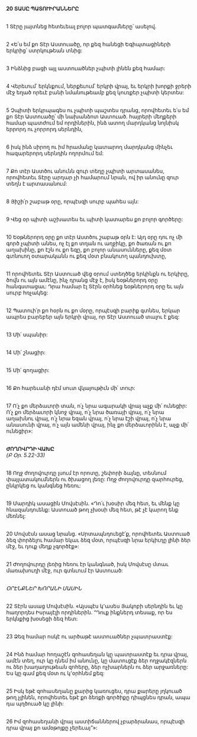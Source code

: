 **20 ՏԱՍԸ ՊԱՏՈՒԻՐԱՆՆԵՐԸ**

\
1 Տէրը յայտնեց հետեւեալ բոլոր պատգամները՝ ասելով.

\
2 «Ե՛ս եմ քո Տէր Աստուածը, որ քեզ հանեցի Եգիպտացիների երկրից՝ ստրկութեան տնից:

\
3 Ինձնից բացի այլ աստուածներ չպիտի լինեն քեզ համար:

\
4 Վերեւում՝ երկնքում, ներքեւում՝ երկրի վրայ, եւ երկրի խորքի ջրերի մէջ եղած որեւէ բանի նմանութեամբ քեզ կուռքեր չպիտի կերտես:

\
5 Չպիտի երկրպագես ու չպիտի պաշտես դրանց, որովհետեւ ե՛ս եմ քո Տէր Աստուածը՝ մի նախանձոտ Աստուած. հայրերի մեղքերի համար պատժում եմ որդիներին, ինձ ատող մարդկանց նոյնիսկ երրորդ ու չորրորդ սերնդին,

\
6 իսկ ինձ սիրող ու իմ հրամանը կատարող մարդկանց մինչեւ հազարերորդ սերնդին ողորմում եմ:

\
7 Քո տէր Աստծու անունն զուր տեղը չպիտի արտասանես, որովհետեւ Տէրը արդար չի համարում նրան, ով իր անունը զուր տեղն է արտասանում:

\
8 Յիշի՛ր շաբաթ օրը, որպէսզի սուրբ պահես այն:

\
9 Վեց օր պիտի աշխատես եւ պիտի կատարես քո բոլոր գործերը:

\
10 Եօթներորդ օրը քո տէր Աստծու շաբաթ օրն է: Այդ օրը դու ոչ մի գործ չպիտի անես, ոչ էլ քո տղան ու աղջիկը, քո ծառան ու քո աղախինը, քո էշն ու քո եզը, քո բոլոր անասունները, քեզ մօտ գտնուող օտարականն ու քեզ մօտ բնակուող պանդուխտը,

\
11 որովհետեւ Տէր Աստուած վեց օրում ստեղծեց երկինքն ու երկիրը, ծովն ու այն ամէնը, ինչ դրանց մէջ է, իսկ եօթներորդ օրը հանգստացաւ: Դրա համար էլ Տէրն օրհնեց եօթներորդ օրը եւ այն սուրբ հռչակեց:

\
12 Պատուի՛ր քո հօրն ու քո մօրը, որպէսզի բարիք գտնես, երկար ապրես բարեբեր այն երկրի վրայ, որ Տէր Աստուած տալու է քեզ:

\
13 Մի՛ սպանիր:

\
14 Մի՛ շնացիր:

\
15 Մի՛ գողացիր:

\
16 Քո հարեւանի դէմ սուտ վկայութիւն մի՛ տուր:

\
17 Ո՛չ քո մերձաւորի տան, ո՛չ նրա ագարակի վրայ աչք մի՛ ունեցիր: Ո՛չ քո մերձաւորի կնոջ վրայ, ո՛չ նրա ծառայի վրայ, ո՛չ նրա աղախնու վրայ, ո՛չ նրա եզան վրայ, ո՛չ նրա էշի վրայ, ո՛չ նրա անասունի վրայ, ո՛չ այն ամենի վրայ, ինչ քո մերձաւորինն է, աչք մի՛ ունեցիր»:

\
**ԺՈՂՈՎՐԴԻ ՎԱԽԸ**
\
_(Բ Օր. 5.22-33)_

\
18 Ողջ ժողովուրդը լսում էր որոտը, շեփորի ձայնը, տեսնում փայլատակումներն ու ծխացող լեռը: Ողջ ժողովուրդը զարհուրեց, ընկրկեց ու կանգնեց հեռու:

\
19 Մարդիկ ասացին Մովսէսին. «Դո՛ւ խօսիր մեզ հետ, եւ մենք կը հնազանդուենք: Աստուած թող չխօսի մեզ հետ, թէ չէ կարող ենք մեռնել:

\
20 Մովսէսն ասաց նրանց. «Սրտապնդուեցէ՛ք, որովհետեւ Աստուած ձեզ փորձելու համար եկաւ ձեզ մօտ, որպէսզի նրա երկիւղը լինի ձեր մէջ, եւ դուք մեղք չգործէք»:

\
21 Ժողովուրդը լեռից հեռու էր կանգնած, իսկ Մովսէսը մտաւ մառախուղի մէջ, ուր գտնւում էր Աստուած:

\
_ՕՐԷՆՔՆԵՐ ԽՈՐԱՆԻ ՄԱՍԻՆ_

\
22 Տէրն ասաց Մովսէսին. «Այսպէս կ՚ասես Յակոբի սերնդին եւ կը հաղորդես Իսրայէլի որդիներին. “Դուք ինքներդ տեսաք, որ ես երկնքից խօսեցի ձեզ հետ:

\
23 Ձեզ համար ոսկէ ու արծաթէ աստուածներ չպատրաստէք:

\
24 Ինձ համար հողաշէն զոհասեղան կը պատրաստէք եւ դրա վրայ, ամէն տեղ, ուր կը դնեմ իմ անունը, կը մատուցէք ձեր ողջակէզներն ու ձեր խաղաղութեան զոհերը, ձեր ոչխարներն ու ձեր արջառները: Ես կը գամ քեզ մօտ ու կ՚օրհնեմ քեզ:

\
25 Իսկ եթէ զոհասեղանը քարից կառուցես, դրա քարերը յղկուած թող չլինեն, որովհետեւ եթէ քո ձեռքի գործիքը դիպցնես դրան, ապա դա պղծուած կը լինի:

\
26 Իմ զոհասեղանի վրայ աստիճաններով չբարձրանաս, որպէսզի դրա վրայ քո ամօթոյքը չերեւայ”»:
